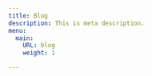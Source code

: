 ```yaml
---
title: Blog
description: This is meta description.
menu:
  main:
    URL: blog
    weight: 1

---
```

